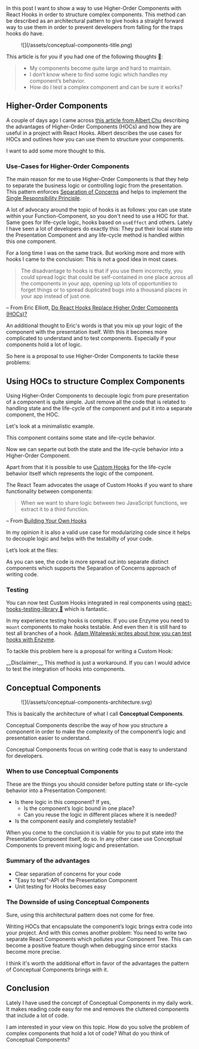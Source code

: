 <div class="post__intro" markdown="1">
  In this post I want to show a way to use Higher-Order Components with React Hooks in order to structure complex components. This method can be described as an architectural pattern to give hooks a straight forward way to use them in order to prevent developers from falling for the traps hooks do have.
</div>

<figure class="image image--block" markdown="1">
  ![](/assets/conceptual-components-title.png)
</figure>

This article is for you if you had one of the following thoughts 🤔:

> * My components become quite large and hard to maintain.
> * I don’t know where to find some logic which handles my component’s behavior.
> * How do I test a complex component and can be sure it works?

## Higher-Order Components

A couple of days ago I came across [this article from Albert Chu](https://medium.com/@albertchu539/higher-order-components-in-a-react-hooks-world-69fe1f0b0791) describing the advantages of Higher-Order Components (HOCs) and how they are useful in a project with React Hooks.
Albert describes the use cases for HOCs and outlines how you can use them to structure your components.

I want to add some more thought to this.

### Use-Cases for Higher-Order Components

The main reason for me to use Higher-Order Components is that they help to separate the business logic or controlling logic from the presentation. This pattern enforces [Separation of Concerns](https://en.wikipedia.org/wiki/Separation_of_concerns) and helps to implement the [Single Responsibility Principle](https://en.wikipedia.org/wiki/Single_responsibility_principle).

A lot of advocacy around the topic of hooks is as follows: you can use state within your Function-Component, so you don't need to use a HOC for that. Same goes for life-cycle logic, hooks based on `useEffect` and others.
Lately I have seen a lot of developers do exactly this: They put their local state into the Presentation Component and any life-cycle method is handled within this one component.

For a long time I was on the same track. But working more and more with hooks I came to the conclusion: This is not a good idea in most cases.

> The disadvantage to hooks is that if you use them incorrectly, you could spread logic that could be self-contained in one place across all the components in your app, opening up lots of opportunities to forget things or to spread duplicated bugs into a thousand places in your app instead of just one.

– From Eric Elliott, [Do React Hooks Replace Higher Order Components (HOCs)?](https://medium.com/javascript-scene/do-react-hooks-replace-higher-order-components-hocs-7ae4a08b7b58)

An additional thought to Eric's words is that you mix up your logic of the component with the presentation itself. With this it becomes more complicated to understand and to test components. Especially if your components hold a lot of logic.

So here is a proposal to use Higher-Order Components to tackle these problems:

## Using HOCs to structure Complex Components

Using Higher-Order Components to decouple logic from pure presentation of a component is quite simple. Just remove all the code that is related to handling state and the life-cycle of the component and put it into a separate component, the HOC.

Let's look at a minimalistic example.

This component contains some state and life-cycle behavior.

<script src="https://gist.github.com/drublic/cf1e4ad38693f99a803d931b332b26e9.js"></script>

Now we can separte out both the state and the life-cycle behavior into a Higher-Order Component.

Apart from that it is possible to use [Custom Hooks](https://reactjs.org/docs/hooks-custom.html) for the life-cycle behavior itself which represents the logic of the component.

The React Team advocates the usage of Custom Hooks if you want to share functionality between components:

> When we want to share logic between two JavaScript functions, we extract it to a third function.

– From [Building Your Own Hooks](https://reactjs.org/docs/hooks-custom.html#extracting-a-custom-hook)

In my opinion it is also a valid use case for modularizing code since it helps to decouple logic and helps with the testabilty of your code.

Let’s look at the files:

<script src="https://gist.github.com/drublic/cbb99a906f8fd349298ce32b2c3b6bc8.js"></script>

As you can see, the code is more spread out into separate distinct components which supports the Separation of Concerns approach of writing code.

### Testing

You can now test Custom Hooks integrated in real components using [react-hooks-testing-library 🐏](https://github.com/testing-library/react-hooks-testing-library) which is fantastic.

In my experience testing hooks is complex. If you use Enzyme you need to `mount` components to make hooks testable. And even then it is still hard to test all branches of a hook. [Adam Witalewski writes about how you can test hooks with Enzyme](https://itnext.io/testing-components-built-using-react-hooks-with-jest-enzyme-edb87d703756).

To tackle this problem here is a proposal for writing a Custom Hook:

<script src="https://gist.github.com/drublic/e7736ac2773708e0190c7722d0012c88.js"></script>

<div class="message" markdown="1">
<div class="message__content" markdown="1">
__Disclaimer:__ This method is just a workaround. If you can I would advice to test the integration of hooks into components.
</div>
</div>

## Conceptual Components

<figure class="image image--block" markdown="1">
  ![](/assets/conceptual-components-architecture.svg)
</figure>

This is basically the architecture of what I call __Conceptual Components__.

Conceptual Components describe the way of how you structure a component in order to make the complexity of the component’s logic and presentation easier to understand.

Conceptual Components focus on writing code that is easy to understand for developers.

### When to use Conceptual Components

These are the things you should consider before putting state or life-cycle behavior into a Presentation Component:

* Is there logic in this component? If yes,
  * Is the component’s logic bound in one place?
  * Can you reuse the logic in different places where it is needed?
* Is the component easily and completely testable?

When you come to the conclusion it is viable for you to put state into the Presentation Component itself, do so. In any other case use Conceptual Components to prevent mixing logic and presentation.

### Summary of the advantages

* Clear separation of concerns for your code
* "Easy to test"-API of the Presentation Component
* Unit testing for Hooks becomes easy

### The Downside of using Conceptual Components

Sure, using this architectural pattern does not come for free.

Writing HOCs that encapsulate the component’s logic brings extra code into your project. And with this comes another problem: You need to write two separate React Components which pollutes your Component Tree. This can become a positive feature though when debugging since error stacks become more precise.

I think it's worth the additional effort in favor of the advantages the pattern of Conceptual Components brings with it.

## Conclusion

Lately I have used the concept of Conceptual Components in my daily work. It makes reading code easy for me and removes the cluttered components that include a lot of code.

I am interested in your view on this topic. How do you solve the problem of complex components that hold a lot of code? What do you think of Conceptual Components?
